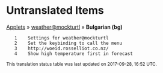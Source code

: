 # Untranslated Items
[Applets](../../../README.md) &#187; [weather@mockturtl](../README.md) &#187; **Bulgarian (bg)**

       1	Settings for weather@mockturtl
       2	Set the keybinding to call the menu
       3	http://woeid.rosselliot.co.nz/
       4	Show high temperature first in forecast

<sup>This translation status table was last updated on 2017-09-28, 16:52 UTC.</sup>
